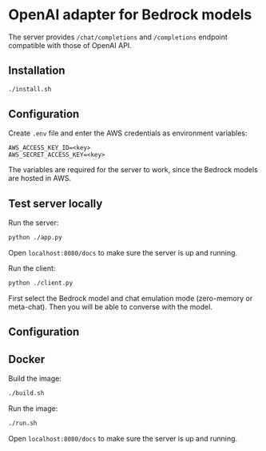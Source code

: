 # OpenAI adapter for Bedrock models

The server provides `/chat/completions` and `/completions` endpoint compatible with those of OpenAI API.

## Installation

```sh
./install.sh
```

## Configuration

Create `.env` file and enter the AWS credentials as environment variables:

```
AWS_ACCESS_KEY_ID=<key>
AWS_SECRET_ACCESS_KEY=<key>
```

The variables are required for the server to work, since the Bedrock models are hosted in AWS.

## Test server locally

Run the server:

```sh
python ./app.py
```

Open `localhost:8080/docs` to make sure the server is up and running.

Run the client:

```sh
python ./client.py
```

First select the Bedrock model and chat emulation mode (zero-memory or meta-chat).
Then you will be able to converse with the model.

## Configuration

## Docker

Build the image:

```sh
./build.sh
```

Run the image:

```sh
./run.sh
```

Open `localhost:8080/docs` to make sure the server is up and running.
